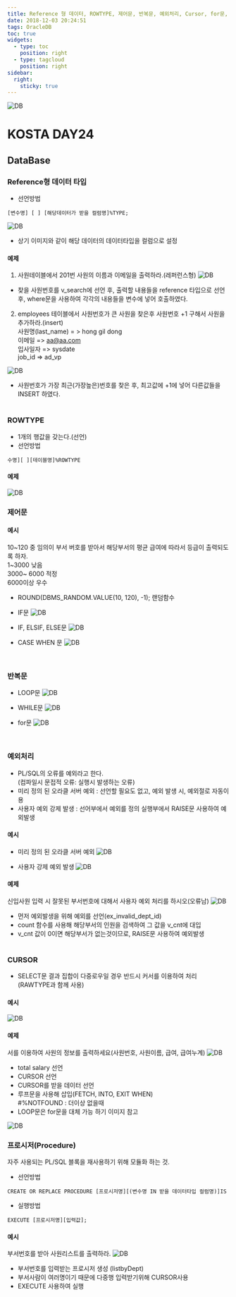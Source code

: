 ```yaml
---
title: Reference 형 데이터, ROWTYPE, 제어문, 반복문, 예외처리, Cursor, for문, Procedure
date: 2018-12-03 20:24:51
tags: OracleDB
toc: true
widgets:
  - type: toc
    position: right
  - type: tagcloud
    position: right
sidebar:
  right:
    sticky: true
---
```

![DB](/images/oracledb_logo.png)
# KOSTA DAY24
## DataBase
<!-- more -->
### Reference형 데이터 타입
- 선언방법   
```
[변수명] [ ] [해당데이터가 받을 컬럼명]%TYPE;
```

![DB](/images/database/DB05-01.png)
- 상기 이미지와 같이 해당 데이터의 데이터타입을 컬럼으로 설정

#### 예제
1. 사원테이블에서 201번 사원의 이름과 이메일을 출력하라.(레퍼런스형)
![DB](/images/database/DB05-02.png)
- 찾을 사원번호를 v_search에 선언 후, 출력할 내용들을 reference 타입으로 선언 후, where문을 사용하여 각각의 내용들을 변수에 넣어 호출하였다.

2. employees 테이블에서 사원번호가 큰 사원을 찾은후 사원번호 +1 구해서 사원을 추가하라.(insert)   
사원명(last_name) = > hong gil dong   
이메일 => aa@aa.com   
입사일자 => sysdate   
job_id => ad_vp

![DB](/images/database/DB05-03.png)
- 사원번호가 가장 최근(가장높은)번호를 찾은 후, 최고값에 +1에 넣어 다른값들을 INSERT 하였다.
<br><br>

### ROWTYPE
- 1개의 행값을 갖는다.(선언)
- 선언방법
```
수명][ ][테이블명]%ROWTYPE
```

#### 예제
![DB](/images/database/DB05-04.png)
<br>

### 제어문

#### 예시
10~120 중 임의이 부서 버호를 받아서 해당부서의 평균 급여에 따라서 등급이 출력되도록 하자.      
1~3000 낮음   
3000~ 6000 적정   
6000이상 우수

- ROUND(DBMS_RANDOM.VALUE(10, 120), -1); 랜덤함수
- IF문
![DB](/images/database/DB05-05.png)

- IF, ELSIF, ELSE문
![DB](/images/database/DB05-06.png)

- CASE WHEN 문
![DB](/images/database/DB05-07.png)
<br>

### 반복문
- LOOP문
![DB](/images/database/DB05-08.png)

- WHILE문
![DB](/images/database/DB05-09.png)

- for문
![DB](/images/database/DB05-10.png)
<br>

### 예외처리
- PL/SQL의 오류를 예외라고 한다.   
(컴파일시 문접적 오류: 실행시 발생하는 오류)
- 미리 정의 된 오라클 서버 예외 : 선언할 필요도 없고, 예외 발생 시, 예외절로 자동이용
- 사용자 예외 강제 발생 : 선어부에서 예외를 정의 실행부에서 RAISE문 사용하여 예외발생

#### 예시
- 미리 정의 된 오라클 서버 예외
![DB](/images/database/DB05-11.png)

- 사용자 강제 예외 발생
![DB](/images/database/DB05-12.png)

#### 예제
신입사원 입력 시 잘못된 부서번호에 대해서 사용자 예외 처리를 하시오(오류남)
![DB](/images/database/DB05-13.png)
- 먼저 예외발생을 위해 예외를 선언(ex_invalid_dept_id)
- count 함수를 사용해 해당부서의 인원을 검색하여 그 값을 v_cnt에 대입
- v_cnt 값이 0이면 해당부서가 없는것이므로, RAISE문 사용하여 예외발생
<br><br>

### CURSOR
- SELECT문 결과 집합이 다중로우일 경우 반드시 커서를 이용하여 처리   
(RAWTYPE과 함께 사용)

#### 예시
![DB](/images/database/DB05-14.png)

#### 예제
서를 이용하여 사원의 정보를 출력하세요(사원번호, 사원이름, 급여, 급여누계)
![DB](/images/database/DB05-15.png)
- total salary 선언
- CURSOR 선언
- CURSOR를 받을 데이터 선언
- 루프문을 사용해 삽입(FETCH, INTO, EXIT WHEN)   
\#%NOTFOUND : 더이상 없을때
- LOOP문은 for문을 대체 가능 하기 이미지 참고

![DB](/images/database/DB05-16.png)
<br>

### 프로시저(Procedure)
자주 사용되는 PL/SQL 블록을 재사용하기 위해 모듈화 하는 것.

- 선언방법
```
CREATE OR REPLACE PROCEDURE [프로시저명][(변수명 IN 받을 데이터타입 컬럼명)]IS
```

- 실행방법
```
EXECUTE [프로시저명][입력값];
```

#### 예시
부서번호를 받아 사원리스트를 출력하라.
![DB](/images/database/DB05-17.png)
- 부서번호를 입력받는 프로시저 생성 (listbyDept)
- 부서사람이 여러명이기 때문에 다중행 입력받기위해 CURSOR사용
- EXECUTE 사용하여 실행
<br><br>
